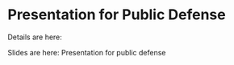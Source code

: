 # Presentation for Public Defense

Details are here: 

Slides are here: 
Presentation for public defense
